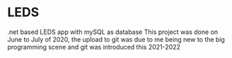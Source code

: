 # LEDS
.net based LEDS app with mySQL as database
This project was done on June to July of 2020, the upload to git was due to me being new to the big programming scene and git was introduced this 2021-2022
